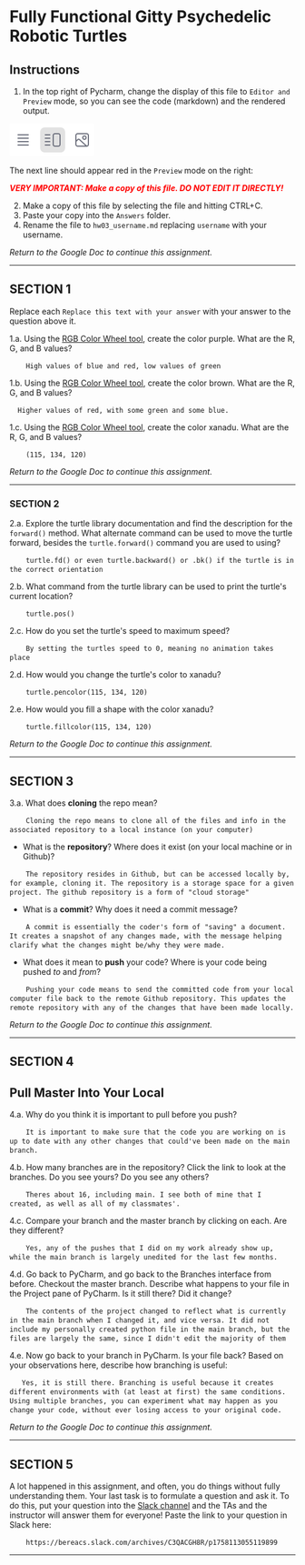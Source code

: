 # Fully Functional Gitty Psychedelic Robotic Turtles

## Instructions

1. In the top right of Pycharm, change the display of this file to 
   `Editor and Preview` mode, so you can see the code (markdown) and the rendered output. 

![Screenshot of "Editor and Preview" mode](split_mode_markdown.png)

The next line should appear red in the `Preview` mode on the right:

**_<span style="color:red">
    VERY IMPORTANT: Make a copy of this file. DO NOT EDIT IT DIRECTLY!
</span>_**

2. Make a copy of this file by selecting the file and hitting CTRL+C. 
3. Paste your copy into the `Answers` folder.
4. Rename the file to `hw03_username.md` replacing `username` with your username.

_Return to the Google Doc to continue this assignment._

---

## SECTION 1

Replace each `Replace this text with your answer` with your answer to the question above it.

1.a. Using the [RGB Color Wheel tool](https://colorspire.com/rgb-color-wheel/), create the color purple. 
     What are the R, G, and B values?

```
    High values of blue and red, low values of green
```

1.b. Using the [RGB Color Wheel tool](https://colorspire.com/rgb-color-wheel/), create the color brown. 
     What are the R, G, and B values? 

```
  Higher values of red, with some green and some blue. 
```

1.c. Using the [RGB Color Wheel tool](https://colorspire.com/rgb-color-wheel/), create the color xanadu. 
     What are the R, G, and B values?

```
    (115, 134, 120)
```

_Return to the Google Doc to continue this assignment._

---

### SECTION 2

2.a. Explore the turtle library documentation and find the description for the 
     `forward()` method. What alternate command can be used to move the turtle forward, 
     besides the `turtle.forward()` command you are used to using?

```
    turtle.fd() or even turtle.backward() or .bk() if the turtle is in the correct orientation
```

2.b. What command from the turtle library can be used to print the turtle's current 
   location?
   
```
    turtle.pos()
```

2.c. How do you set the turtle's speed to maximum speed?
   
```
    By setting the turtles speed to 0, meaning no animation takes place
```

2.d. How would you change the turtle's color to xanadu? 

```
    turtle.pencolor(115, 134, 120)
```

2.e. How would you fill a shape with the color xanadu?

```
    turtle.fillcolor(115, 134, 120)
```

_Return to the Google Doc to continue this assignment._

---

## SECTION 3

3.a. What does **cloning** the repo mean?

```
    Cloning the repo means to clone all of the files and info in the associated repository to a local instance (on your computer)
```


- What is the **repository**? Where does it exist (on your local machine or in Github)?

```
    The repository resides in Github, but can be accessed locally by, for example, cloning it. The repository is a storage space for a given project. The github repository is a form of "cloud storage"
```


- What is a **commit**? Why does it need a commit message?

```
    A commit is essentially the coder's form of "saving" a document. It creates a snapshot of any changes made, with the message helping clarify what the changes might be/why they were made.
```


- What does it mean to **push** your code? Where is your code being pushed _to_ and _from_?

```
    Pushing your code means to send the committed code from your local computer file back to the remote Github repository. This updates the remote repository with any of the changes that have been made locally. 
```

_Return to the Google Doc to continue this assignment._

---

## SECTION 4

## Pull Master Into Your Local

4.a. Why do you think it is important to pull before you push?

```
    It is important to make sure that the code you are working on is up to date with any other changes that could've been made on the main branch. 
```

4.b. How many branches are in the repository?
     Click the link to look at the branches. Do you see yours? Do you see any others? 

```
    Theres about 16, including main. I see both of mine that I created, as well as all of my classmates'.
```


4.c. Compare your branch and the master branch by clicking on each. Are they different?

```
    Yes, any of the pushes that I did on my work already show up, while the main branch is largely unedited for the last few months. 
```


4.d. Go back to PyCharm, and go back to the Branches interface from before. Checkout the 
     master branch. Describe what happens to your file in the Project pane of PyCharm. Is it still 
     there? Did it change?

```
    The contents of the project changed to reflect what is currently in the main branch when I changed it, and vice versa. It did not include my personally created python file in the main branch, but the files are largely the same, since I didn't edit the majority of them
```


4.e. Now go back to your branch in PyCharm. Is your file back? Based on your observations
     here, describe how branching is useful:

```
   Yes, it is still there. Branching is useful because it creates different environments with (at least at first) the same conditions. Using multiple branches, you can experiment what may happen as you change your code, without ever losing access to your original code.
```

_Return to the Google Doc to continue this assignment._

---

## SECTION 5

A lot happened in this assignment, and often, you do things without fully understanding them. Your last task is to 
formulate a question and ask it. To do this, put your question into the [Slack channel](https://bereacs.slack.com/archives/C3QACGH8R) and the TAs and the 
instructor will answer them for everyone! Paste the link to your question in Slack here:

```
    https://bereacs.slack.com/archives/C3QACGH8R/p1758113055119899
```

---